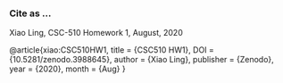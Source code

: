 ### Cite as ...

Xiao Ling,
CSC-510 Homework 1,
August, 2020

@article{xiao:CSC510HW1,
  title     = {CSC510 HW1},
  DOI       = {10.5281/zenodo.3988645}, 
  author    = {Xiao Ling}, 
  publisher = {Zenodo}, 
  year      = {2020}, 
  month     = {Aug}
}
